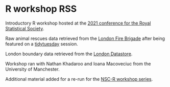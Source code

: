 # R workshop RSS
 
Introductory R workshop hosted at the [2021 conference for the Royal Statistical Society](https://www.rss.org.uk/training-events/conference2021/).

Raw animal rescues data retrieved from the [London Fire Brigade](https://data.london.gov.uk/dataset/animal-rescue-incidents-attended-by-lfb) after being featured on a [tidytuesday](https://github.com/rfordatascience/tidytuesday) session.

London boundary data retrieved from the [London Datastore](https://data.london.gov.uk/dataset/statistical-gis-boundary-files-london).

Workshop ran with Nathan Khadaroo and Ioana Macoveciuc from the University of Manchester.

Additional material added for a re-run for the [NSC-R workshop series](https://nscrweb.netlify.app/).
